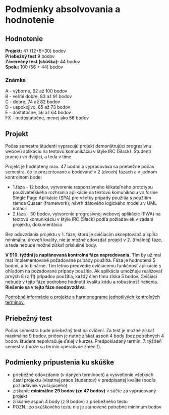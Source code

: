 # Podmienky absolvovania a hodnotenie

## Hodnotenie

**Projekt:** 47 (12+5+30) bodov  
**Priebežný test** 9 bodov  
**Záverečný test (skúška):** 44 bodov  
**Spolu:** 100 (56 + 44) bodov

### Známka

A - výborne, 92 až 100 bodov  
B - veľmi dobre, 83 až 91 bodov  
C - dobre, 74 až 82 bodov  
D - uspokojivo, 65 až 73 bodov  
E - dostatočne, 56 až 64 bodov  
FX - nedostatočne, menej ako 56 bodov

## Projekt

Počas semestra študenti vypracujú projekt demonštrujúci progresívnu webovú aplikáciu na textovú komunikáciu v štýle IRC (Slack). Študenti pracujú vo dvojici, a teda v tíme.

Projekt je hodnotený max. 47 bodmi a vypracováva sa priebežne počas semestra, čo je prezentované a bodované v 2 (dvoch) fázach a v jednom kontrolnom bode:

- 1.fáza - 12 bodov, vytvorenie responzívneho klikateľného prototypu používateľského rozhrania aplikácie na textovú komunikáciu vo forme Single Page Aplikácie (SPA) pre všetky prípady použitia s použitím rámca Quasar (framework), návrh dátového logického modelu v UML notácii
- 2.fáza - 30 bodov, vytvorenie progresívnej webovej aplikácie (PWA) na textovú komunikáciu v štýle IRC (Slack) podľa požiadaviek v zadaní projektu, dokumentácia

Bez odovzdania projektu v 1. fáze, ktorá je cvičiacim akceptovaná a spĺňa minimálnu úroveň kvality, nie je možné odovzdať projekt v 2. (finálnej) fáze, a teda nebude možné získať príslušné body.

**V 910. týždni je naplánovaná kontrolná fáza napredovania.** Tím by už mal mať implementované požadované prípady použitia. Fáza je hodnotená 5 bodmi, a to binárne. Tím letmo predvedie cvičiacemu funkčnosť aplikácie s ohľadom na požadované prípady použitia. Ak aplikácia umožňuje realizovať prvých 8 (z 11) prípadov použitia, každý člen tímu získa 5 bodov. Cvičiaci nebude v tejto fáze podrobne hodnotiť kvalitu kódu a robustnosť riešenia. **Riešenie sa v tejto fáze neodovzdáva**.

[Podrobné informácie o projekte a harmonograme jednotlivých kontrolných termínov.](../semestralny-projekt)

## Priebežný test

Počas semestra bude priebežný test na cvičení. Za test je možné získať maximálne 9 bodov, pričom je nutné získať aspoň 4 body (bez potrebných 4 bodov študent nepokračuje ďalej v kurze). Predpokladaný termín: 7. týždeň semestra (môže sa termín operatívne zmeniť).

## Podmienky pripustenia ku skúške

- priebežné odovzdanie (v daných termínoch) a vysvetlenie všetkých častí projektu (vlastnej práce študentov) v predpísanej kvalite (podľa požiadaviek vyučujúceho)
- získanie **minimálne 29 bodov (zo 47 bodov)** v súčte za vypracovaný projekt
- získanie aspoň 4 body (z 9 bodov) z priebežného testu
- POZN.: zo skúškového testu nie je stanovené potrebné minimum bodov
